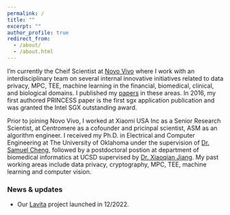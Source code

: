 ```yaml
---
permalink: /
title: ""
excerpt: ""
author_profile: true
redirect_from: 
  - /about/
  - /about.html
---
```


I’m currently the Cheif Scientist at [Novo Vivo](http://novovivo.io) where I work with an interdisciplinary team on several internal innovative initiatives related to data privacy, MPC, TEE, machine learning in the financial, biomedical, clinical, and biological domains. I published my [papers](https://scholar.google.com/citations?user=V4Y4ETQAAAAJ) in these areas. In 2016, my first authored PRINCESS paper is the first sgx application publication and was granted the Intel SGX outstanding award.

Prior to joining Novo Vivo, I worked at Xiaomi USA Inc as a Senior Research Scientist, at Centromere as a cofounder and pricinpal scientist, ASM as an algorithm engineer. I received my Ph.D. in Electrical and Computer Engineering at The University of Oklahoma under the supervision of [Dr. Samuel Cheng](https://www.ou.edu/coe/ece/faculty_directory/dr_cheng), followed by a postdoctoral postion at department of biomedical informatics at UCSD supervised by [Dr. Xiaoqian Jiang](https://sbmi.uth.edu/faculty-and-staff/xiaoqian-jiang.htm). My past working areas include data privacy, cryptography, MPC, TEE, machine learning and computer vision.

### News & updates
* Our [Lavita](https://www.lavita.ai) project launched in 12/2022.
